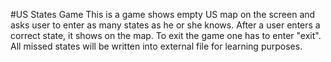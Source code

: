 #US States Game
This is a game shows empty US map on the screen and asks user to enter as many states as he or she knows. After a user enters a correct state, it shows on the map. To exit the game one has to enter "exit". All missed states will be written into external file for learning purposes.
